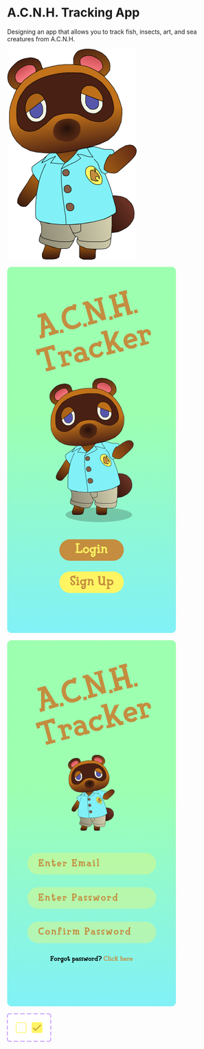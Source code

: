 # A.C.N.H. Tracking App
Designing an app that allows you to track fish, insects, art, and sea creatures from A.C.N.H.

![Tom Nook illustration](https://raw.githubusercontent.com/kalieblair1515/animal-crossing-project/main/tom-nook.png "My illustration of Tom Nook")

![Starting Page of app](https://raw.githubusercontent.com/kalieblair1515/animal-crossing-project/main/starting-page.png "Starting page of app")

![Login page](https://raw.githubusercontent.com/kalieblair1515/animal-crossing-project/main/login-page.png "Login page")

![A checkbox component](https://raw.githubusercontent.com/kalieblair1515/animal-crossing-project/main/checkbox.png "A checkbox component")

